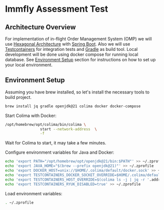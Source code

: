 # Immfly Assessment Test

## Architecture Overview
For implementation of in-flight Order Management System (OMP) we will use [Hexagonal Architecture](https://en.wikipedia.org/wiki/Hexagonal_architecture_(software)) with [Spring Boot](https://spring.io/projects/spring-boot).
Also we will use [Testcontainers](https://www.testcontainers.org/) for integration tests and [Gradle](https://gradle.org/) as build tool.
Local development will be done using docker compose for running local database.
See [Environment Setup](#environment-setup) section for instructions on how to set up your local environment.

## Environment Setup 
Assuming you have brew installed, so let's install the necessary tools to build project.

```bash
brew install jq gradle openjdk@21 colima docker docker-compose
```

Start Colima with Docker:
```bash
/opt/homebrew/opt/colima/bin/colima \
                start --network-address  \
                -f
```
Wait for Colima to start, it may take a few minutes.

Configure environment variables for Java and Docker:
```bash
echo 'export PATH="/opt/homebrew/opt/openjdk@21/bin:$PATH"' >> ~/.zprofile
echo 'export JAVA_HOME="$(brew --prefix openjdk@21)"' >> ~/.zprofile
echo 'export DOCKER_HOST=unix://$HOME/.colima/default/docker.sock' >> ~/.zprofile
echo 'export TESTCONTAINERS_DOCKER_SOCKET_OVERRIDE=$HOME/.colima/default/docker.sock' >> ~/.zprofile
echo 'export TESTCONTAINERS_HOST_OVERRIDE=$(colima ls -j | jq -r '.address')' >> ~/.zprofile
echo 'export TESTCONTAINERS_RYUK_DISABLED=true' >> ~/.zprofile
```

Load environment variables:
```bash
. ~/.zprofile
```